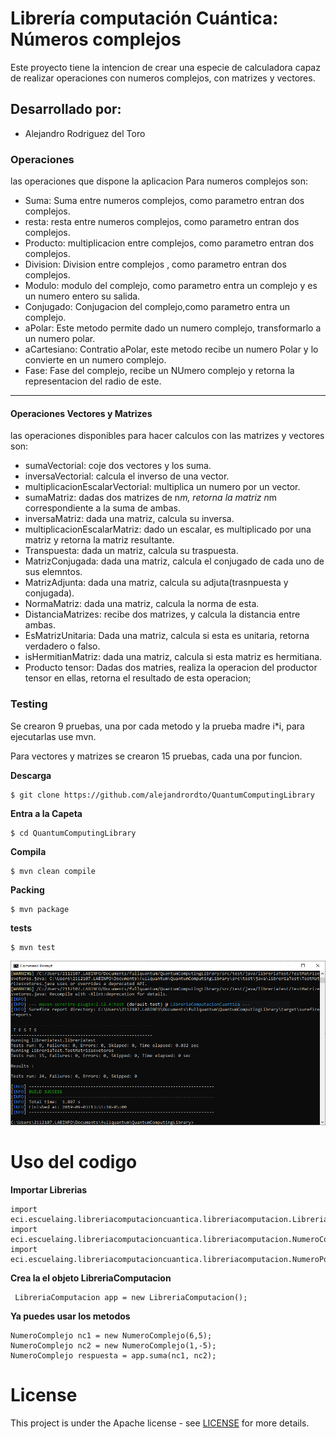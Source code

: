 # Librería computación Cuántica: Números complejos

Este proyecto tiene la intencion de crear una especie de calculadora capaz de realizar operaciones con numeros complejos, con matrizes y vectores.

## Desarrollado por: 

* Alejandro Rodriguez del Toro

### Operaciones

las operaciones que dispone la aplicacion Para numeros complejos son:

* Suma: Suma entre  numeros complejos, como parametro entran dos complejos.
* resta: resta entre numeros complejos, como parametro entran dos complejos.
* Producto: multiplicacion entre complejos, como parametro entran dos complejos.
* Division: Division entre complejos , como parametro entran dos complejos.
* Modulo: modulo del complejo, como parametro entra un complejo y es un numero entero su salida.
* Conjugado: Conjugacion del complejo,como parametro entra un complejo.
* aPolar: Este metodo permite dado un numero complejo, transformarlo a un numero polar.
* aCartesiano: Contratio aPolar, este metodo recibe un numero Polar y lo convierte en un numero complejo.
* Fase: Fase del complejo, recibe un NUmero complejo y retorna la representacion del radio de este.

-----------
 #### Operaciones Vectores y Matrizes
las operaciones disponibles para hacer calculos con las matrizes y vectores son:

* sumaVectorial: coje dos vectores y los suma.
* inversaVectorial: calcula el inverso de una vector.
* multiplicacionEscalarVectorial: multiplica un numero por un vector.
* sumaMatriz: dadas dos matrizes de n*m, retorna la matriz n*m correspondiente a la suma de ambas.
* inversaMatriz: dada una matriz, calcula su inversa.
* multiplicacionEscalarMatriz: dado un escalar, es multiplicado por una matriz y retorna la matriz resultante.
* Transpuesta: dada un matriz, calcula su traspuesta.
* MatrizConjugada: dada una matriz, calcula el conjugado de cada uno de sus elemntos.
* MatrizAdjunta: dada una matriz, calcula su adjuta(trasnpuesta y conjugada).
* NormaMatriz: dada una matriz, calcula la norma de esta.
* DistanciaMatrizes: recibe dos matrizes, y calcula la distancia entre ambas.
* EsMatrizUnitaria: Dada una matriz, calcula si esta es unitaria, retorna verdadero o falso.
* isHermitianMatriz: dada una matriz, calcula si esta matriz es hermitiana.
* Producto tensor: Dadas dos matries, realiza la operacion del productor tensor en ellas, retorna el resultado de esta operacion;

### Testing

Se crearon 9 pruebas, una por cada metodo y la prueba madre i*i, para ejecutarlas use mvn.

Para vectores y matrizes se crearon 15 pruebas, cada una por funcion.

**Descarga**
```
$ git clone https://github.com/alejandrordto/QuantumComputingLibrary
```
**Entra a la Capeta**
```
$ cd QuantumComputingLibrary
```

**Compila**
```
$ mvn clean compile
```
**Packing**
```
$ mvn package
```
**tests**
```
$ mvn test
```
![](Test.PNG)

# Uso del codigo

**Importar Librerias**

```
import eci.escuelaing.libreriacomputacioncuantica.libreriacomputacion.LibreriaComputacion;
import eci.escuelaing.libreriacomputacioncuantica.libreriacomputacion.NumeroComplejo;
import eci.escuelaing.libreriacomputacioncuantica.libreriacomputacion.NumeroPolar;
```
**Crea la el objeto  LibreriaComputacion**

```
 LibreriaComputacion app = new LibreriaComputacion();
```

**Ya puedes usar los metodos**

```
NumeroComplejo nc1 = new NumeroComplejo(6,5);
NumeroComplejo nc2 = new NumeroComplejo(1,-5);
NumeroComplejo respuesta = app.suma(nc1, nc2);
```

# License
This project is under the Apache license - see [LICENSE](LICENSE.txt) for more details.
